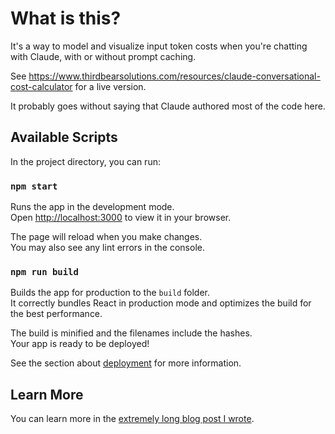 # What is this?

It's a way to model and visualize input token costs when you're chatting with Claude, with or without prompt caching.

See https://www.thirdbearsolutions.com/resources/claude-conversational-cost-calculator for a live version.

It probably goes without saying that Claude authored most of the code here.

## Available Scripts

In the project directory, you can run:

### `npm start`

Runs the app in the development mode.\
Open [http://localhost:3000](http://localhost:3000) to view it in your browser.

The page will reload when you make changes.\
You may also see any lint errors in the console.

### `npm run build`

Builds the app for production to the `build` folder.\
It correctly bundles React in production mode and optimizes the build for the best performance.

The build is minified and the filenames include the hashes.\
Your app is ready to be deployed!

See the section about [deployment](https://facebook.github.io/create-react-app/docs/deployment) for more information.

## Learn More

You can learn more in the [extremely long blog post I wrote](http://thirdbear.substack.com/p/building-voice-claude-adding-prompt-caching).
